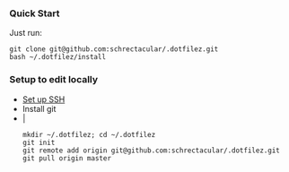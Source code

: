 ### Quick Start

Just run:
```shell
git clone git@github.com:schrectacular/.dotfilez.git
bash ~/.dotfilez/install
```

### Setup to edit locally

- [Set up SSH](https://help.github.com/articles/connecting-to-github-with-ssh/)
- Install git
- |
    ```shell
    mkdir ~/.dotfilez; cd ~/.dotfilez
    git init
    git remote add origin git@github.com:schrectacular/.dotfilez.git
    git pull origin master
    ```
